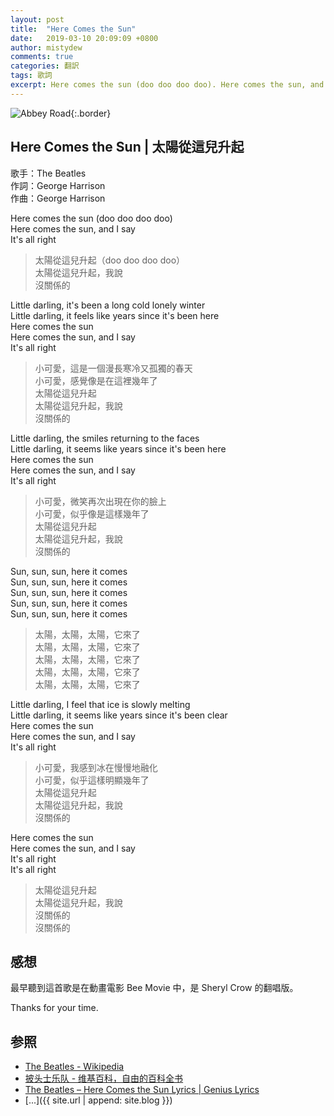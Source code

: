 ```yaml
---
layout: post
title:  "Here Comes the Sun"
date:   2019-03-10 20:09:09 +0800
author: mistydew
comments: true
categories: 翻訳
tags: 歌詞
excerpt: Here comes the sun (doo doo doo doo). Here comes the sun, and I say. It's all right.
---
```

![Abbey Road](https://raw.githubusercontent.com/mistydew/misc/master/cover/Abbey%20Road.jpg){:.border}

## Here Comes the Sun | 太陽從這兒升起

歌手：The Beatles<br>
作詞：George Harrison<br>
作曲：George Harrison

Here comes the sun (doo doo doo doo)<br>
Here comes the sun, and I say<br>
It's all right

> 太陽從這兒升起（doo doo doo doo）<br>
> 太陽從這兒升起，我說<br>
> 沒關係的

Little darling, it's been a long cold lonely winter<br>
Little darling, it feels like years since it's been here<br>
Here comes the sun<br>
Here comes the sun, and I say<br>
It's all right

> 小可愛，這是一個漫長寒冷又孤獨的春天<br>
> 小可愛，感覺像是在這裡幾年了<br>
> 太陽從這兒升起<br>
> 太陽從這兒升起，我說<br>
> 沒關係的

Little darling, the smiles returning to the faces<br>
Little darling, it seems like years since it's been here<br>
Here comes the sun<br>
Here comes the sun, and I say<br>
It's all right

> 小可愛，微笑再次出現在你的臉上<br>
> 小可愛，似乎像是這樣幾年了<br>
> 太陽從這兒升起<br>
> 太陽從這兒升起，我說<br>
> 沒關係的

Sun, sun, sun, here it comes<br>
Sun, sun, sun, here it comes<br>
Sun, sun, sun, here it comes<br>
Sun, sun, sun, here it comes<br>
Sun, sun, sun, here it comes

> 太陽，太陽，太陽，它來了<br>
> 太陽，太陽，太陽，它來了<br>
> 太陽，太陽，太陽，它來了<br>
> 太陽，太陽，太陽，它來了<br>
> 太陽，太陽，太陽，它來了

Little darling, I feel that ice is slowly melting<br>
Little darling, it seems like years since it's been clear<br>
Here comes the sun<br>
Here comes the sun, and I say<br>
It's all right

> 小可愛，我感到冰在慢慢地融化<br>
> 小可愛，似乎這樣明顯幾年了<br>
> 太陽從這兒升起<br>
> 太陽從這兒升起，我說<br>
> 沒關係的

Here comes the sun<br>
Here comes the sun, and I say<br>
It's all right<br>
It's all right

> 太陽從這兒升起<br>
> 太陽從這兒升起，我說<br>
> 沒關係的<br>
> 沒關係的

## 感想

最早聽到這首歌是在動畫電影 Bee Movie 中，是 Sheryl Crow 的翻唱版。

Thanks for your time.

## 参照
* [The Beatles - Wikipedia](https://en.wikipedia.org/wiki/The_Beatles)
* [披头士乐队 - 维基百科，自由的百科全书](https://zh.wikipedia.org/wiki/披頭四樂隊)
* [The Beatles – Here Comes the Sun Lyrics \| Genius Lyrics](https://genius.com/The-beatles-here-comes-the-sun-lyrics)
* [...]({{ site.url | append: site.blog }})
